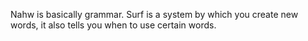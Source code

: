 Nahw is basically grammar. Surf is a system by which you create new words, it also tells you when to use certain words. 